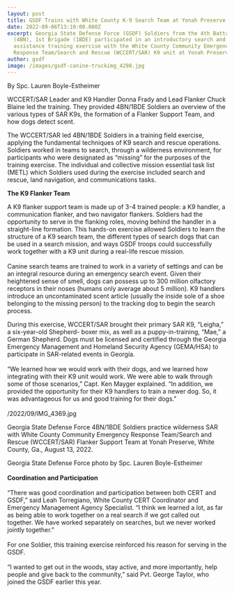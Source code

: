 ```yaml
---
layout: post
title: GSDF Trains with White County K-9 Search Team at Yonah Preserve
date: 2022-09-06T13:10:00.000Z
excerpt: Georgia State Defense Force (GSDF) Soldiers from the 4th Battalion
  (4BN), 1st Brigade (1BDE) participated in an introductory search and rescue K9
  assistance training exercise with the White County Community Emergency
  Response Team/Search and Rescue (WCCERT/SAR) K9 unit at Yonah Preserve
author: gsdf
image: /images/gsdf-canine-truckimg_4298.jpg
---
```

By Spc. Lauren Boyle-Estheimer

WCCERT/SAR Leader and K9 Handler Donna Frady and Lead Flanker Chuck Blaine led the training. They provided 4BN/1BDE Soldiers an overview of the various types of SAR K9s, the formation of a Flanker Support Team, and how dogs detect scent.

The WCCERT/SAR led 4BN/1BDE Soldiers in a training field exercise, applying the fundamental techniques of K9 search and rescue operations. Soldiers worked in teams to search, through a wilderness environment, for participants who were designated as “missing” for the purposes of the training exercise. The individual and collective mission essential task list (METL) which Soldiers used during the exercise included search and rescue, land navigation, and communications tasks.

**The K9 Flanker Team**

A K9 flanker support team is made up of 3-4 trained people: a K9 handler, a communication flanker, and two navigator flankers. Soldiers had the opportunity to serve in the flanking roles, moving behind the handler in a straight-line formation. This hands-on exercise allowed Soldiers to learn the structure of a K9 search team, the different types of search dogs that can be used in a search mission, and ways GSDF troops could successfully work together with a K9 unit during a real-life rescue mission.\
\
Canine search teams are trained to work in a variety of settings and can be an integral resource during an emergency search event. Given their heightened sense of smell, dogs can possess up to 300 million olfactory receptors in their noses (humans only average about 5 million). K9 handlers introduce an uncontaminated scent article (usually the inside sole of a shoe belonging to the missing person) to the tracking dog to begin the search process.

During this exercise, WCCERT/SAR brought their primary SAR K9, “Leigha,” a six-year-old Shepherd- boxer mix, as well as a puppy-in-training, “Mae,” a German Shepherd. Dogs must be licensed and certified through the Georgia Emergency Management and Homeland Security Agency (GEMA/HSA) to participate in SAR-related events in Georgia.\
\
“We learned how we would work with their dogs, and we learned how integrating with their K9 unit would work. We were able to walk through some of those scenarios,” Capt. Ken Mayger explained. “In addition, we provided the opportunity for their K9 handlers to train a newer dog. So, it was advantageous for us and good training for their dogs."\
\
/2022/09/IMG_4369.jpg

Georgia State Defense Force 4BN/1BDE Soldiers practice wilderness SAR with White County Community Emergency Response Team/Search and Rescue (WCCERT/SAR) Flanker Support Team at Yonah Preserve, White County, Ga., August 13, 2022.

Georgia State Defense Force photo by Spc. Lauren Boyle-Estheimer\
\
**Coordination and Participation**\
\
“There was good coordination and participation between both CERT and GSDF,” said Leah Torregiano, White County CERT Coordinator and Emergency Management Agency Specialist. “I think we learned a lot, as far as being able to work together on a real search if we got called out together. We have worked separately on searches, but we never worked jointly together."\
\
For one Soldier, this training exercise reinforced his reason for serving in the GSDF.\
\
“I wanted to get out in the woods, stay active, and more importantly, help people and give back to the community,” said Pvt. George Taylor, who joined the GSDF earlier this year.